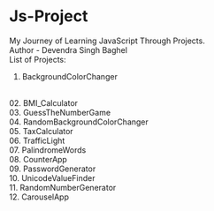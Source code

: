 # Js-Project
My Journey of Learning JavaScript Through Projects.
<br>
Author - Devendra Singh Baghel
<br>
List of Projects: 
<br>
01. BackgroundColorChanger
<br>
02. BMI_Calculator
<br>
03. GuessTheNumberGame
<br>
04. RandomBackgroundColorChanger
<br>
05. TaxCalculator
<br>
06. TrafficLight
<br>
07. PalindromeWords
<br>
08. CounterApp
<br>
09. PasswordGenerator
<br>
10. UnicodeValueFinder
<br>
11. RandomNumberGenerator
<br>
12. CarouselApp